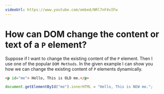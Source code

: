 ```yaml
---
videoUrl: https://www.youtube.com/embed/NRl7nF4vIFw
---
```


# How can DOM change the content or text of a `P` element?	

<v-click>

Suppose if I want to change the existing content of the `P` element. Then I use one of the popular `DOM Methods`.  In the given example I can show you how we can change the existing content of `P` elements dynamically.

</v-click>

<v-click>

```html
<p id="me"> Hello, This is OLD me.</p>
```

```js
document.getElementById("me").innerHTML = "Hello, This is NEW me.";
```

</v-click>

